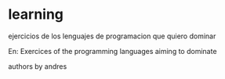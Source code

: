 # learning
ejercicios de los lenguajes de programacion que quiero dominar

En: Exercices of the programming languages aiming to dominate

authors
by andres
